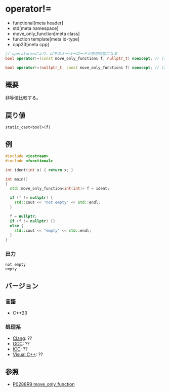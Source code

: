 # operator!=
* functional[meta header]
* std[meta namespace]
* move_only_function[meta class]
* function template[meta id-type]
* cpp23[meta cpp]

```cpp
// operator==により、以下のオーバーロードが使用可能になる
bool operator!=(const move_only_function& f, nullptr_t) noexcept; // (1)

bool operator!=(nullptr_t, const move_only_function& f) noexcept; // (2)
```

## 概要
非等値比較する。


## 戻り値
`static_cast<bool>(f)`


## 例
```cpp example
#include <iostream>
#include <functional>

int ident(int x) { return x; }

int main()
{
  std::move_only_function<int(int)> f = ident;

  if (f != nullptr) {
    std::cout << "not empty" << std::endl;
  }

  f = nullptr;
  if (f != nullptr) {}
  else {
    std::cout << "empty" << std::endl;
  }
}
```

### 出力
```
not empty
empty
```


## バージョン
### 言語
- C++23

### 処理系
- [Clang](/implementation.md#clang): ??
- [GCC](/implementation.md#gcc): ??
- [ICC](/implementation.md#icc): ??
- [Visual C++](/implementation.md#visual_cpp): ??


## 参照
- [P0288R9 move_only_function](https://www.open-std.org/jtc1/sc22/wg21/docs/papers/2021/p0288r9.html)

